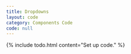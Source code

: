 ```yaml
---
title: Dropdowns
layout: code
category: Components Code
code: null
---
```


{% include todo.html content="Set up code." %}
